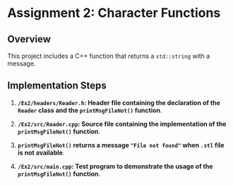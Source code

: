 # Assignment 2: Character Functions

## Overview
This project includes a C++ function that returns a `std::string` with a message.

## Implementation Steps
1. **`/Ex2/headers/Reader.h`: Header file containing the declaration of the `Reader` class and the `printMsgFileNot()` function**.

2. **`/Ex2/src/Reader.cpp`: Source file containing the implementation of the `printMsgFileNot()` function**.

3. **`printMsgFileNot()` returns a message `"File not found"` when `.stl` file is not available**.

3. **`/Ex2/src/main.cpp`: Test program to demonstrate the usage of the `printMsgFileNot()` function**.
